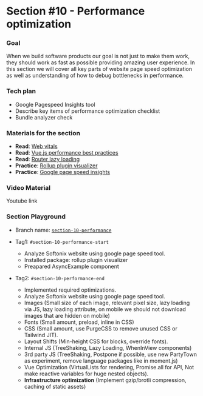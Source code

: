 # Section #10 - Performance optimization

### Goal
When we build software products our goal is not just to make them work, they should work as fast as possible providing amazing user experience. In this section we will cover all key parts of website page speed optimization as well as understanding of how to debug bottlenecks in performance.

### Tech plan
- Google Pagespeed Insights tool
- Describe key items of performance optimization checklist
- Bundle analyzer check

### Materials for the section
- **Read**: [Web vitals](https://web.dev/vitals/)
- **Read**: [Vue.js performance best practices](https://vuejs.org/guide/best-practices/performance.html)
- **Read**: [Router lazy loading](https://router.vuejs.org/guide/advanced/lazy-loading.html)
- **Practice**: [Rollup plugin visualizer](https://www.npmjs.com/package/rollup-plugin-visualizer)
- **Practice**: [Google page speed insights](https://pagespeed.web.dev/)

### Video Material
Youtube link

### Section Playground
- Branch name: [`section-10-performance`](https://github.com/Softonix/softonix-incubator/tree/section-10-performance)
- Tag1: `#section-10-performance-start`
  - Analyze Softonix website using google page speed tool.
  - Installed package: rollup plugin visualizer
  - Preapared AsyncExample component

- Tag2: `#section-10-performance-end`
  - Implemented required optimizations.
  - Analyze Softonix website using google page speed tool.
  - Images (Small size of each image, relevant pixel size, lazy loading via JS, lazy loading attribute, on mobile we should not download images that are hidden on mobile)
  - Fonts (Small amount, preload, inline in CSS)
  - CSS (Small amount, use PurgeCSS to remove unused CSS or Tailwind JIT).
  - Layout Shifts (Min-height CSS for blocks, override fonts).
  - Internal JS (TreeShaking, Lazy Loading, WhenInView components)
  - 3rd party JS (TreeShaking, Postpone if possible, use new PartyTown as experiment, remove language packages like in moment.js)
  - Vue Optimization (VirtualLists for rendering, Promise.all for API, Not make reactive variables for huge nested objects).
  - **Infrastructure optimization** (Implement gzip/brotli compression, caching of static assets)
